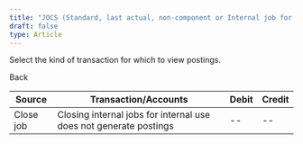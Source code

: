 ```yaml
---
title: "JOCS (Standard, last actual, non-component or Internal job for internal use)"
draft: false
type: Article
---
```


Select the kind of transaction for which to view postings. 

Back

| Source    | Transaction/Accounts                                              | Debit | Credit |
|-----------|-------------------------------------------------------------------|-------|--------|
| Close job | Closing internal jobs for internal use does not generate postings | --    | --     |